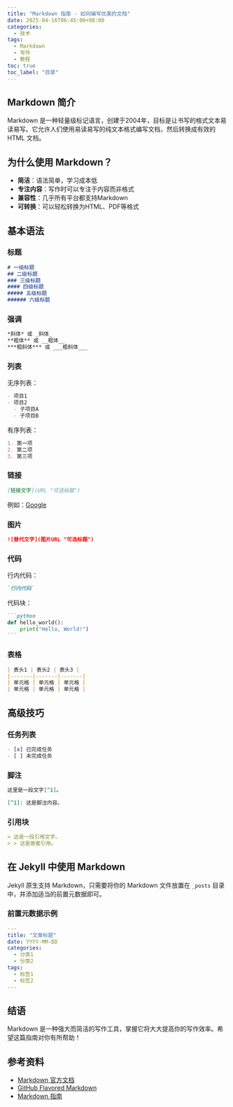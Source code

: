 ```yaml
---
title: "Markdown 指南 - 如何编写优美的文档"
date: 2025-04-16T06:45:00+08:00
categories:
  - 技术
tags:
  - Markdown
  - 写作
  - 教程
toc: true
toc_label: "目录"
---
```


## Markdown 简介

Markdown 是一种轻量级标记语言，创建于2004年，目标是让书写的格式文本易读易写。它允许人们使用易读易写的纯文本格式编写文档，然后转换成有效的 HTML 文档。

## 为什么使用 Markdown？

- **简洁**：语法简单，学习成本低
- **专注内容**：写作时可以专注于内容而非格式
- **兼容性**：几乎所有平台都支持Markdown
- **可转换**：可以轻松转换为HTML、PDF等格式

## 基本语法

### 标题

```markdown
# 一级标题
## 二级标题
### 三级标题
#### 四级标题
##### 五级标题
###### 六级标题
```

### 强调

```markdown
*斜体* 或 _斜体_
**粗体** 或 __粗体__
***粗斜体*** 或 ___粗斜体___
```

### 列表

无序列表：

```markdown
- 项目1
- 项目2
  - 子项目A
  - 子项目B
```

有序列表：

```markdown
1. 第一项
2. 第二项
3. 第三项
```

### 链接

```markdown
[链接文字](URL "可选标题")
```

例如：[Google](https://www.google.com "谷歌搜索")

### 图片

```markdown
![替代文字](图片URL "可选标题")
```

### 代码

行内代码：

```markdown
`行内代码`
```

代码块：

````markdown
```python
def hello_world():
    print("Hello, World!")
```
````

### 表格

```markdown
| 表头1 | 表头2 | 表头3 |
|-------|-------|-------|
| 单元格 | 单元格 | 单元格 |
| 单元格 | 单元格 | 单元格 |
```

## 高级技巧

### 任务列表

```markdown
- [x] 已完成任务
- [ ] 未完成任务
```

### 脚注

```markdown
这里是一段文字[^1]。

[^1]: 这是脚注内容。
```

### 引用块

```markdown
> 这是一段引用文字。
> > 这是嵌套引用。
```

## 在 Jekyll 中使用 Markdown

Jekyll 原生支持 Markdown，只需要将你的 Markdown 文件放置在 `_posts` 目录中，并添加适当的前置元数据即可。

### 前置元数据示例

```yaml
---
title: "文章标题"
date: YYYY-MM-DD
categories:
  - 分类1
  - 分类2
tags:
  - 标签1
  - 标签2
---
```

## 结语

Markdown 是一种强大而简洁的写作工具，掌握它将大大提高你的写作效率。希望这篇指南对你有所帮助！

## 参考资料

- [Markdown 官方文档](https://daringfireball.net/projects/markdown/)
- [GitHub Flavored Markdown](https://github.github.com/gfm/)
- [Markdown 指南](https://www.markdownguide.org/) 